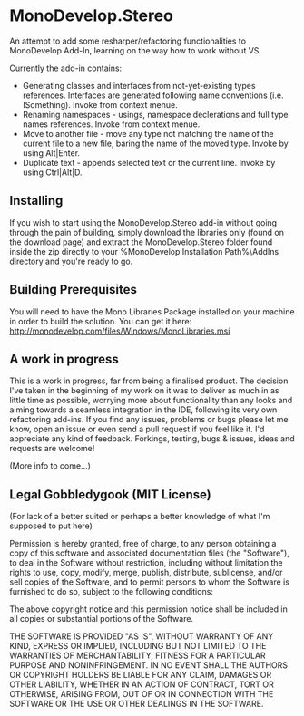 # MonoDevelop.Stereo

An attempt to add some resharper/refactoring functionalities to MonoDevelop Add-In, 
learning on the way how to work without VS.

Currently the add-in contains: 

* Generating classes and interfaces from not-yet-existing types references. Interfaces are generated following name conventions (i.e. ISomething). Invoke from context menue.
* Renaming namespaces - usings, namespace declerations and full type names references. Invoke from context menue.
* Move to another file - move any type not matching the name of the current file to a new file, baring the name of the moved type. Invoke by using Alt|Enter.
* Duplicate text - appends selected text or the current line. Invoke by using Ctrl|Alt|D.

## Installing

If you wish to start using the MonoDevelop.Stereo add-in without going through the pain of building, simply download the libraries only (found on the download page) and extract the MonoDevelop.Stereo folder found inside the zip directly to your %MonoDevelop Installation Path%\AddIns directory and you're ready to go.

## Building Prerequisites

You will need to have the Mono Libraries Package installed on your machine in order to build the solution.
You can get it here: http://monodevelop.com/files/Windows/MonoLibraries.msi

## A work in progress

This is a work in progress, far from being a finalised product.
The decision I've taken in the beginning of my work on it was to deliver as much in as little time as possible, worrying more about functionality than any looks and aiming towards a seamless integration in the IDE, following its very own refactoring add-ins.
If you find any issues, problems or bugs please let me know, open an issue or even send a pull request if you feel like it. I'd appreciate any kind of feedback. Forkings, testing, bugs & issues, ideas and requests are welcome!

(More info to come...)

## Legal Gobbledygook (MIT License)
(For lack of a better suited or perhaps a better knowledge of what I'm supposed to put here)

Permission is hereby granted, free of charge, to any person obtaining a copy
of this software and associated documentation files (the "Software"), to deal
in the Software without restriction, including without limitation the rights
to use, copy, modify, merge, publish, distribute, sublicense, and/or sell
copies of the Software, and to permit persons to whom the Software is
furnished to do so, subject to the following conditions:

The above copyright notice and this permission notice shall be included in
all copies or substantial portions of the Software.

THE SOFTWARE IS PROVIDED "AS IS", WITHOUT WARRANTY OF ANY KIND, EXPRESS OR
IMPLIED, INCLUDING BUT NOT LIMITED TO THE WARRANTIES OF MERCHANTABILITY,
FITNESS FOR A PARTICULAR PURPOSE AND NONINFRINGEMENT. IN NO EVENT SHALL THE
AUTHORS OR COPYRIGHT HOLDERS BE LIABLE FOR ANY CLAIM, DAMAGES OR OTHER
LIABILITY, WHETHER IN AN ACTION OF CONTRACT, TORT OR OTHERWISE, ARISING FROM,
OUT OF OR IN CONNECTION WITH THE SOFTWARE OR THE USE OR OTHER DEALINGS IN
THE SOFTWARE.